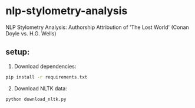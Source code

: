 # nlp-stylometry-analysis

NLP Stylometry Analysis: Authorship Attribution of 'The Lost World' (Conan Doyle vs. H.G. Wells)

## setup:

1. Download dependencies:

```bash
pip install -r requirements.txt
```

2. Download NLTK data:

```bash
python download_nltk.py
```

